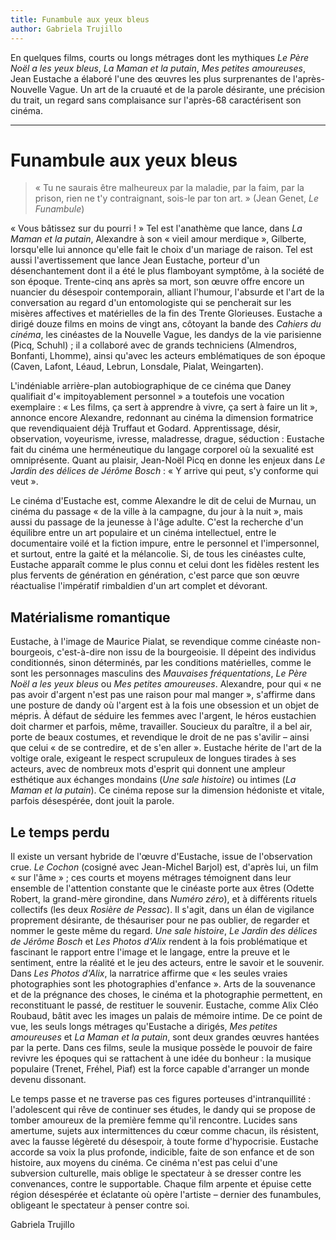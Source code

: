 ```yaml
---
title: Funambule aux yeux bleus
author: Gabriela Trujillo
---
```


En quelques films, courts ou longs métrages dont les mythiques *Le Père Noël a les yeux bleus*, *La Maman et la putain*, *Mes petites amoureuses*, Jean Eustache a élaboré l'une des œuvres les plus surprenantes de l'après-Nouvelle Vague. Un art de la cruauté et de la parole désirante, une précision du trait, un regard sans complaisance sur l'après-68 caractérisent son cinéma. 

---

# Funambule aux yeux bleus

> «&nbsp;Tu ne saurais être malheureux par la maladie, par la faim, par la prison, rien ne t'y contraignant, sois-le par ton art.&nbsp;» (Jean Genet, *Le Funambule*) 

«&nbsp;Vous bâtissez sur du pourri&nbsp;!&nbsp;» Tel est l'anathème que lance, dans *La Maman et la putain*, Alexandre à son «&nbsp;vieil amour merdique&nbsp;», Gilberte, lorsqu'elle lui annonce qu'elle fait le choix d'un mariage de raison. Tel est aussi l'avertissement que lance Jean Eustache, porteur d'un désenchantement dont il a été le plus flamboyant symptôme, à la société de son époque. Trente-cinq ans après sa mort, son œuvre offre encore un nuancier du désespoir contemporain, alliant l'humour, l'absurde et l'art de la conversation au regard d'un entomologiste qui se pencherait sur les misères affectives et matérielles de la fin des Trente Glorieuses. Eustache a dirigé douze films en moins de vingt ans, côtoyant la bande des *Cahiers du cinéma*, les cinéastes de la Nouvelle Vague, les dandys de la vie parisienne (Picq, Schuhl)&nbsp;; il a collaboré avec de grands techniciens (Almendros, Bonfanti, Lhomme), ainsi qu'avec les acteurs emblématiques de son époque (Caven, Lafont, Léaud, Lebrun, Lonsdale, Pialat, Weingarten).

L'indéniable arrière-plan autobiographique de ce cinéma que Daney qualifiait d'«&nbsp;impitoyablement personnel&nbsp;» a toutefois une vocation exemplaire&nbsp;: «&nbsp;Les films, ça sert à apprendre à vivre, ça sert à faire un lit&nbsp;», annonce encore Alexandre, redonnant au cinéma la dimension formatrice que revendiquaient déjà Truffaut et Godard. Apprentissage, désir, observation, voyeurisme, ivresse, maladresse, drague, séduction&nbsp;: Eustache fait du cinéma une herméneutique du langage corporel où la sexualité est omniprésente. Quant au plaisir, Jean-Noël Picq en donne les enjeux dans *Le Jardin des délices de Jérôme Bosch*&nbsp;: «&nbsp;Y arrive qui peut, s'y conforme qui veut&nbsp;».

Le cinéma d'Eustache est, comme Alexandre le dit de celui de Murnau, un cinéma du passage «&nbsp;de la ville à la campagne, du jour à la nuit&nbsp;», mais aussi du passage de la jeunesse à l'âge adulte. C'est la recherche d'un équilibre entre un art populaire et un cinéma intellectuel, entre le documentaire voilé et la fiction impure, entre le personnel et l'impersonnel, et surtout, entre la gaité et la mélancolie. Si, de tous les cinéastes culte, Eustache apparaît comme le plus connu et celui dont les fidèles restent les plus fervents de génération en génération, c'est parce que son œuvre réactualise l'impératif rimbaldien d'un art complet et dévorant.

## Matérialisme romantique

Eustache, à l'image de Maurice Pialat, se revendique comme cinéaste non-bourgeois, c'est-à-dire non issu de la bourgeoisie. Il dépeint des individus conditionnés, sinon déterminés, par les conditions matérielles, comme le sont les personnages masculins des *Mauvaises fréquentations*, *Le Père Noël a les yeux bleus* ou *Mes petites amoureuses*. Alexandre, pour qui «&nbsp;ne pas avoir d'argent n'est pas une raison pour mal manger&nbsp;», s'affirme dans une posture de dandy où l'argent est à la fois une obsession et un objet de mépris. À défaut de séduire les femmes avec l'argent, le héros eustachien doit charmer et parfois, même, travailler. Soucieux du paraître, il a bel air, porte de beaux costumes, et revendique le droit de ne pas s'avilir –&nbsp;ainsi que celui «&nbsp;de se contredire, et de s'en aller&nbsp;». Eustache hérite de l'art de la voltige orale, exigeant le respect scrupuleux de longues tirades à ses acteurs, avec de nombreux mots d'esprit qui donnent une ampleur esthétique aux échanges mondains (*Une sale histoire*) ou intimes (*La Maman et la putain*). Ce cinéma repose sur la dimension hédoniste et vitale, parfois désespérée, dont jouit la parole.

## Le temps perdu

Il existe un versant hybride de l'œuvre d'Eustache, issue de l'observation crue. *Le Cochon* (cosigné avec Jean-Michel Barjol) est, d'après lui, un film «&nbsp;sur l'âme&nbsp;»&nbsp;; ces courts et moyens métrages témoignent dans leur ensemble de l'attention constante que le cinéaste porte aux êtres (Odette Robert, la grand-mère girondine, dans *Numéro zéro*), et à différents rituels collectifs (les deux *Rosière de Pessac*). Il s'agit, dans un élan de vigilance proprement désirante, de thésauriser pour ne pas oublier, de regarder et nommer le geste même du regard. *Une sale histoire*, *Le Jardin des délices de Jérôme Bosch* et *Les Photos d'Alix* rendent à la fois problématique et fascinant le rapport entre l'image et le langage, entre la preuve et le sentiment, entre la réalité et le jeu des acteurs, entre le savoir et le souvenir. Dans *Les Photos d'Alix*, la narratrice affirme que «&nbsp;les seules vraies photographies sont les photographies d'enfance&nbsp;». Arts de la souvenance et de la prégnance des choses, le cinéma et la photographie permettent, en reconstituant le passé, de restituer le souvenir. Eustache, comme Alix Cléo Roubaud, bâtit avec les images un palais de mémoire intime. De ce point de vue, les seuls longs métrages qu'Eustache a dirigés, *Mes petites amoureuses* et *La Maman et la putain*, sont deux grandes œuvres hantées par la perte. Dans ces films, seule la musique possède le pouvoir de faire revivre les époques qui se rattachent à une idée du bonheur&nbsp;: la musique populaire (Trenet, Fréhel, Piaf) est la force capable d'arranger un monde devenu dissonant.

Le temps passe et ne traverse pas ces figures porteuses d'intranquillité&nbsp;: l'adolescent qui rêve de continuer ses études, le dandy qui se propose de tomber amoureux de la première femme qu'il rencontre. Lucides sans amertume, sujets aux intermittences du cœur comme chacun, ils résistent, avec la fausse légèreté du désespoir, à toute forme d'hypocrisie. Eustache accorde sa voix la plus profonde, indicible, faite de son enfance et de son histoire, aux moyens du cinéma. Ce cinéma n'est pas celui d'une subversion culturelle, mais oblige le spectateur à se dresser contre les convenances, contre le supportable. Chaque film arpente et épuise cette région désespérée et éclatante où opère l'artiste –&nbsp;dernier des funambules, obligeant le spectateur à penser contre soi.

Gabriela Trujillo